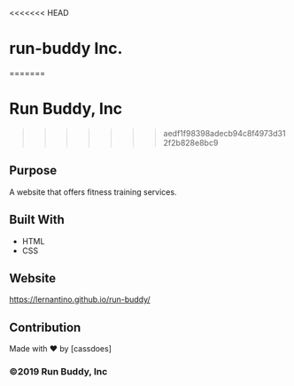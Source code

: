 <<<<<<< HEAD
# run-buddy Inc.
=======
# Run Buddy, Inc
>>>>>>> aedf1f98398adecb94c8f4973d312f2b828e8bc9

## Purpose
A website that offers fitness training services. 

## Built With
* HTML
* CSS

## Website
https://lernantino.github.io/run-buddy/

## Contribution
Made with ❤️ by [cassdoes]

### ©️2019 Run Buddy, Inc 
